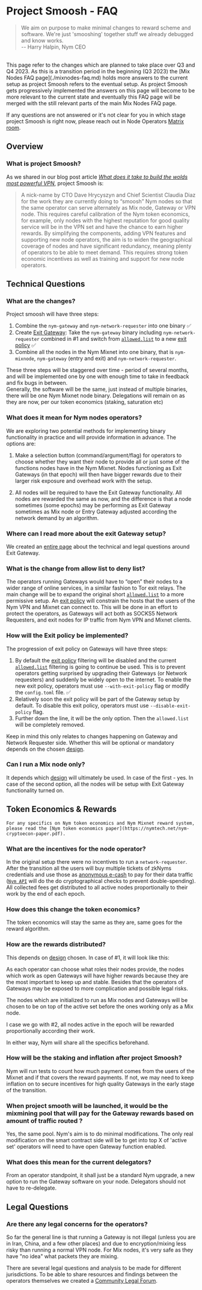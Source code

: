 # Project Smoosh - FAQ

> We aim on purpose to make minimal changes to reward scheme and software. We're just 'smooshing' together stuff we already debugged and know works.  
> -- Harry Halpin,  Nym CEO  

<br>
This page refer to the changes which are planned to take place over Q3 and Q4 2023. As this is a transition period in the beginning (Q3 2023) the [Mix Nodes FAQ page](./mixnodes-faq.md) holds more answers to the current setup as project Smoosh refers to the eventual setup. As project Smoosh gets progressively implemented the answers on this page will become to be more relevant to the current state and eventually this FAQ page will be merged with the still relevant parts of the main Mix Nodes FAQ page. 

If any questions are not answered or it's not clear for you in which stage project Smoosh is right now, please reach out in Node Operators [Matrix room](https://matrix.to/#/#operators:nymtech.chat).

## Overview

### What is project Smoosh?

As we shared in our blog post article [*What does it take to build the wolds most powerful VPN*](https://blog.nymtech.net/what-does-it-take-to-build-the-worlds-most-powerful-vpn-d351a76ec4e6), project Smoosh is:  

> A nick-name by CTO Dave Hrycyszyn and Chief Scientist Claudia Diaz for the work they are currently doing to “smoosh” Nym nodes so that the same operator can serve alternately as Mix node, Gateway or VPN node. This requires careful calibration of the Nym token economics, for example, only nodes with the highest reputation for good quality service will be in the VPN set and have the chance to earn higher rewards.
> By simplifying the components, adding VPN features and supporting new node operators, the aim is to widen the geographical coverage of nodes and have significant redundancy, meaning plenty of operators to be able to meet demand. This requires strong token economic incentives as well as training and support for new node operators.

## Technical Questions

### What are the changes?

Project smoosh will have three steps:

1. Combine the `nym-gateway` and `nym-network-requester` into one binary ✅
2. Create [Exit Gateway](../legal/exit-gateway.md): Take the `nym-gateway` binary including `nym-network-requester` combined in \#1 and switch from [`allowed.list`](https://nymtech.net/.wellknown/network-requester/standard-allowed-list.txt) to a new [exit policy](https://nymtech.net/.wellknown/network-requester/exit-policy.txt) ✅
3. Combine all the nodes in the Nym Mixnet into one binary, that is `nym-mixnode`, `nym-gateway` (entry and exit) and `nym-network-requester`.

These three steps will be staggered over time - period of several months, and will be implemented one by one with enough time to take in feedback and fix bugs in between.  
Generally, the software will be the same, just instead of multiple binaries, there will be one Nym Mixnet node binary. Delegations will remain on as they are now, per our token economics (staking, saturation etc)

### What does it mean for Nym nodes operators?

We are exploring two potential methods for implementing binary functionality in practice and will provide information in advance. The options are:

1. Make a selection button (command/argument/flag) for operators to choose whether they want their node to provide all or just some of the functions nodes have in the Nym Mixnet. Nodes functioning as Exit Gateways (in that epoch) will then have bigger rewards due to their larger risk exposure and overhead work with the setup.

2. All nodes will be required to have the Exit Gateway functionality. All nodes are rewarded the same as now, and the difference is that a node sometimes (some epochs) may be performing as Exit Gateway sometimes as Mix node or Entry Gateway adjusted according the network demand by an algorithm.

### Where can I read more about the exit Gateway setup?

We created an [entire page](../legal/exit-gateway.md) about the technical and legal questions around Exit Gateway. 

### What is the change from allow list to deny list?

The operators running Gateways would have to “open” their nodes to a wider range of online services, in a similar fashion to Tor exit relays. The main change will be to expand the original short [`allowed.list`](https://nymtech.net/.wellknown/network-requester/standard-allowed-list.txt) to a more permissive setup. An [exit policy](https://nymtech.net/.wellknown/network-requester/exit-policy.txt) will constrain the hosts that the users of the Nym VPN and Mixnet can connect to. This will be done in an effort to protect the operators, as Gateways will act both as SOCKS5 Network Requesters, and exit nodes for IP traffic from Nym VPN and Mixnet clients.

### How will the Exit policy be implemented?

The progression of exit policy on Gateways will have three steps:

1. By default the [exit policy](https://nymtech.net/.wellknown/network-requester/exit-policy.txt) filtering will be disabled and the current [`allowed.list`](https://nymtech.net/.wellknown/network-requester/standard-allowed-list.txt) filtering is going to continue be used. This is to prevent operators getting surprised by upgrading their Gateways (or Network requesters) and suddenly be widely open to the internet. To enable the new exit policy, operators must use `--with-exit-policy` flag or modify the `config.toml` file. ✅
2. Relatively soon the exit policy will be part of the Gateway setup by default. To disable this exit policy, operators must use `--disable-exit-policy` flag.
3. Further down the line, it will be the only option. Then the `allowed.list` will be completely removed.

Keep in mind this only relates to changes happening on Gateway and Network Requester side. Whether this will be optional or mandatory depends on the chosen [design](./smoosh-faq.md#what-does-it-mean-for-nym-nodes-operators).

### Can I run a Mix node only?

It depends which [design](./smoosh-faq.md#what-does-it-mean-for-nym-nodes-operators) will ultimately be used. In case of the first - yes. In case of the second option, all the nodes will be setup with Exit Gateway functionality turned on.

## Token Economics & Rewards

```admonish info
For any specifics on Nym token economics and Nym Mixnet reward system, please read the [Nym token economics paper](https://nymtech.net/nym-cryptoecon-paper.pdf).
```

### What are the incentives for the node operator?

In the original setup there were no incentives to run a `network-requester`. After the transition all the users will buy multiple tickets of zkNyms credentials and use those as [anonymous e-cash](https://arxiv.org/abs/2303.08221) to pay for their data traffic ([`Nym API`](https://github.com/nymtech/nym/tree/master/nym-api) will do the do cryptographical checks to prevent double-spending). All collected fees get distributed to all active nodes proportionally to their work by the end of each epoch.

### How does this change the token economics?

The token economics will stay the same as they are, same goes for the reward algorithm.

### How are the rewards distributed?

This depends on [design](./smoosh-faq.md#what-does-it-mean-for-nym-nodes-operators) chosen. In case of \#1, it will look like this:

As each operator can choose what roles their nodes provide, the nodes which work as open Gateways will have higher rewards because they are the most important to keep up and stable. Besides that the operators of Gateways may be exposed to more complication and possible legal risks.

The nodes which are initialized to run as Mix nodes and Gateways will be chosen to be on top of the active set before the ones working only as a Mix node. 

I case we go with \#2, all nodes active in the epoch will be rewarded proportionally according their work. 

In either way, Nym will share all the specifics beforehand.

### How will be the staking and inflation after project Smoosh?

Nym will run tests to count how much payment comes from the users of the Mixnet and if that covers the reward payments. If not, we may need to keep inflation on to secure incentives for high quality Gateways in the early stage of the transition.

### When project smooth will be launched, it would be the mixmining pool that will pay for the Gateway rewards based on amount of traffic routed ?

Yes, the same pool. Nym's aim is to do minimal modifications. The only real modification on the smart contract side will be to get into top X of 'active set' operators will need to have open Gateway function enabled.

### What does this mean for the current delegators?

From an operator standpoint, it shall just be a standard Nym upgrade, a new option to run the Gateway software on your node. Delegators should not have to re-delegate.

## Legal Questions

### Are there any legal concerns for the operators?

So far the general line is that running a Gateway is not illegal (unless you are in Iran, China, and a few other places) and due to encryption/mixing less risky than running a normal VPN node. For Mix nodes, it's very safe as they have "no idea" what packets they are mixing.  

There are several legal questions and analysis to be made for different jurisdictions. To be able to share resources and findings between the operators themselves we created a [Community Legal Forum](../legal/exit-gateway.md). 

